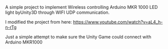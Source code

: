 A simple project to implement Wireless controlling Arduino MKR 1000 LED light byUnity3D through WIFI UDP communication.

I modified the project from here: https://www.youtube.com/watch?v=aL4_h-n-rTg

Just a simple attempt to make sure the Unity Game could connect with Arduino MKR1000
